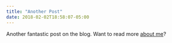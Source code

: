 ```yaml
---
title: "Another Post"
date: 2018-02-02T18:58:07-05:00
---
```


Another fantastic post on the blog. Want to read more [about me](/about)?